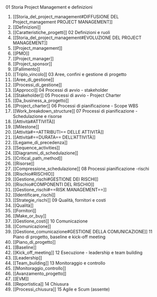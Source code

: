 01 Storia Project Management e definizioni
1. [[Storia_del_project_management#DIFFUSIONE DEL Project_management PROJECT MANAGEMENT]]
2. [[Definizioni]]
3. [[Caratteristiche_progetti]]
02 Definizioni e ruoli
4. [[Storia_del_project_management#EVOLUZIONE DEL PROJECT MANAGEMENT]]
5. [[Project_management]]
6. [[PMO]]
7. [[Project_manager]]
8. [[Project_sponsor]]
9. [[Fallimento]]
10. [[Triplo_vincolo]]
03 Aree, confini e gestione di progetto
11. [[Aree_di_gestione]]
12. [[Processi_di_gestione]]
13. [[Approcci]]
04 Processi di avvio - stakeholder
14. [[Stakeholder]]
05 Processi di avvio - Project Charter
15. [[Da_business_a_progetto]]
16. [[Project_charter]]
06 Processi di pianificazione - Scope WBS
17. [[Work_breakdown_structure]]
07 Processi di pianificazione - Schedulazione e risorse
18. [[Attività#ATTIVITÀ]]
19. [[Milestone]]
20. [[Attività#==ATTRIBUTI== DELLE ATTIVITÀ]]
21. [[Attività#==DURATA== DELL'ATTIVITÀ]]
22. [[Legame_di_precedenza]]
23. [[Sequence_activities]]
24. [[Diagrammi_di_schedulazione]]
25. [[Critical_path_method]]
26. [[Risorse]]
27. [[Compressione_schedulazione]]
08 Processi pianificazione -rischi
28. [[Rischio#RISCHIO]]
29. [[Gestione_rischi#GESTIONE DEI RISCHI]]
30. [[Rischio#COMPONENTI DEL RISCHIO]]
31. [[Gestione_rischi#==RISK MANAGEMENT==]]
32. [[Identificare_rischi]]
33. [[Strategie_rischi]]
09 Qualità, fornitori e costi
34. [[Qualità]]
35. [[Fornitori]]
36. [[Make_or_buy]]
37. [[Gestione_costi]]
10 Comunicazione
38. [[Comunicazione]]
39. [[Gestione_comunicazione#GESTIONE DELLA COMUNICAZIONE]]
11 Piano di progetto, baseline e kick-off meeting
40. [[Piano_di_progetto]]
41. [[Baseline]]
42. [[Kick_off_meeting]]
12 Esecuzione - leadership e team building
43. [[Leadership]]
44. [[Team_building]]
13 Monitoraggio e controllo
45. [[Monitoraggio_controllo]]
46. [[Avanzamento_progetto]]
47. [[EVM]]
48. [[Reportistica]]
14 Chiusura
49. [[Processi_chiusura]]
15 Agile e Scum (assente)